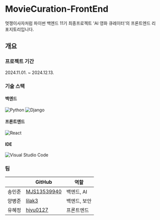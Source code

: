 # MovieCuration-FrontEnd
멋쟁이사자처럼 파이썬 백엔드 11기 최종프로젝트 'AI 영화 큐레이터'의 프론트엔드 리포지토리입니다.

## 개요
### 프로젝트 기간 

2024.11.01. ~ 2024.12.13.

### 기술 스택

#### 백엔드

![Python](https://img.shields.io/badge/python-3670A0?style=for-the-badge&logo=python&logoColor=ffdd54) 
![Django](https://img.shields.io/badge/django-%23092E20.svg?style=for-the-badge&logo=django&logoColor=white)

#### 프론트엔드

![React](https://img.shields.io/badge/react-%2320232a.svg?style=for-the-badge&logo=react&logoColor=%2361DAFB)

#### IDE

![Visual Studio Code](https://img.shields.io/badge/Visual%20Studio%20Code-0078d7.svg?style=for-the-badge&logo=visual-studio-code&logoColor=white)

### 팀


|  | GitHub | 역할 |
| --- | --- | --- |
| 송민준 |[MJS13539940](https://github.com/MJS13539940)| 백엔드, AI |
| 양병준 |[lilak3](https://github.com/lilak3)| 백엔드, 보안 |
| 유혜정 |[hjyu0127](https://github.com/hjyu0127)| 프론트엔드 |
